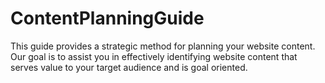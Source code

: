 ContentPlanningGuide
====================

This guide provides a strategic method for planning your website content. Our goal is to assist you in effectively identifying website content that serves value to your target audience and is goal oriented.